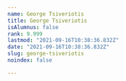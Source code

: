 ```yaml
---
name: George Tsiveriotis
title: George Tsiveriotis
isAlumnus: false
rank: 9.999
lastmod: "2021-09-16T10:38:36.832Z"
date: "2021-09-16T10:38:36.832Z"
slug: george-tsiveriotis
noindex: false

---
```

